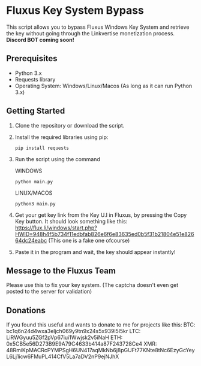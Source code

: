 # Fluxus Key System Bypass

This script allows you to bypass Fluxus Windows Key System and retrieve the key without going through the Linkvertise monetization process.
**Discord BOT coming soon!**

## Prerequisites

- Python 3.x
- Requests library
- Operating System: Windows/Linux/Macos (As long as it can run Python 3.x)

## Getting Started

1. Clone the repository or download the script.

2. Install the required libraries using pip:
   ```shell
   pip install requests
   ```
3. Run the script using the command

   WINDOWS
    ```shell
    python main.py
    ```

    LINUX/MACOS
    ```shell
    python3 main.py
    ```
4. Get your get key link from the Key U.I in Fluxus, by pressing the Copy Key button. It should look something like this: https://flux.li/windows/start.php?HWID=948h4f5b734f11edbfab826e6f6e83635ed0b5f31b21804e51e82664dc24eabc (This one is a fake one ofcourse)
5. Paste it in the program and wait, the key should appear instantly!

## Message to the Fluxus Team

   Please use this to fix your key system. (The captcha doesn't even get posted to the server for validation)

## Donations

   If you found this useful and wants to donate to me for projects like this:
   BTC: bc1q6n24d4wxa3eljch069y9tn9x24s5x939l5l5kr
   LTC: LiRWGyuu5ZGf2pVp67iui1Wwjsk2v5iNaH
   ETH: 0x5CB5e56D273B9E9A79C4633b414a87F243728Ce4
   XMR: 48RmiKpMACRcPYMPSgH6UN417aqMkNb6j8pGUFt77KNte8tNc6EzyGcYeyL6Lj1icw6FMuPL414CfV5La7aDV2nP9ejNJhX


